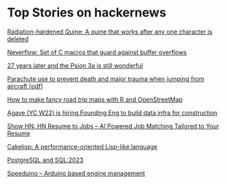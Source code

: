 # Top Stories on hackernews <br />
[Radiation-hardened Quine: A quine that works after any one character is deleted](https://github.com/mame/radiation-hardened-quine)

[Neverflow: Set of C macros that guard against buffer overflows](https://github.com/skullchap/neverflow)

[27 years later and the Psion 3a is still wonderful](https://mcgst.com/2020/12/01/27-years-later-and-the-psion-3a-is-still-wonderful/)

[Parachute use to prevent death and major trauma when jumping from aircraft [pdf]](https://www.bmj.com/content/bmj/363/bmj.k5094.full.pdf)

[How to make fancy road trip maps with R and OpenStreetMap](https://www.andrewheiss.com/blog/2023/06/01/geocoding-routing-openstreetmap-r/)

[Agave (YC W22) is hiring Founding Eng to build data infra for construction]()

[Show HN: HN Resume to Jobs – AI Powered Job Matching Tailored to Your Resume](https://hnresumetojobs.com)

[Cakelisp: A performance-oriented Lisp-like language](https://macoy.me/code/macoy/cakelisp)

[PostgreSQL and SQL:2023](http://peter.eisentraut.org/blog/2023/04/18/postgresql-and-sql-2023)

[Speeduino – Arduino based engine management](https://github.com/noisymime/speeduino)
